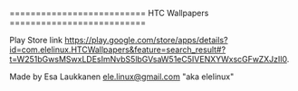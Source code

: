 ========================== HTC Wallpapers ========================== 

Play Store link https://play.google.com/store/apps/details?id=com.elelinux.HTCWallpapers&feature=search_result#?t=W251bGwsMSwxLDEsImNvbS5lbGVsaW51eC5IVENXYWxscGFwZXJzIl0.

Made by Esa Laukkanen <ele.linux@gmail.com> "aka elelinux"
